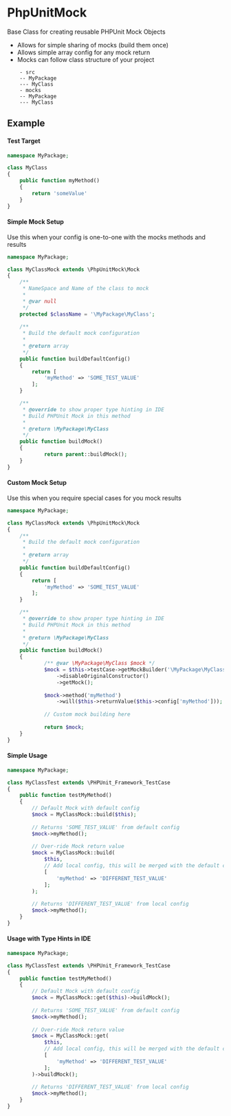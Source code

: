 PhpUnitMock
===========

Base Class for creating reusable PHPUnit Mock Objects
- Allows for simple sharing of mocks (build them once)
- Allows simple array config for any mock return
- Mocks can follow class structure of your project

```
    - src
    -- MyPackage
    --- MyClass
    - mocks
    -- MyPackage
    --- MyClass
```

## Example ##


#### Test Target ####

```php
namespace MyPackage;

class MyClass 
{
    public function myMethod() 
    {
        return 'someValue'
    }
}
```

#### Simple Mock Setup ####

Use this when your config is one-to-one with the mocks methods and results

```php
namespace MyPackage;

class MyClassMock extends \PhpUnitMock\Mock 
{
    /**
     * NameSpace and Name of the class to mock
     *
     * @var null
     */
    protected $className = '\MyPackage\MyClass';
    
    /**
     * Build the default mock configuration
     *
     * @return array
     */
    public function buildDefaultConfig()
    {
        return [
            'myMethod' => 'SOME_TEST_VALUE'
        ];
    }

    /**
     * @override to show proper type hinting in IDE
     * Build PHPUnit Mock in this method
     *
     * @return \MyPackage\MyClass
     */
    public function buildMock() 
    {
            return parent::buildMock();
    }
}
```

#### Custom Mock Setup ####

Use this when you require special cases for you mock results

```php
namespace MyPackage;

class MyClassMock extends \PhpUnitMock\Mock 
{
    /**
     * Build the default mock configuration
     *
     * @return array
     */
    public function buildDefaultConfig()
    {
        return [
            'myMethod' => 'SOME_TEST_VALUE'
        ];
    }

    /**
     * @override to show proper type hinting in IDE
     * Build PHPUnit Mock in this method
     *
     * @return \MyPackage\MyClass
     */
    public function buildMock() 
    {
            /** @var \MyPackage\MyClass $mock */
            $mock = $this->testCase->getMockBuilder('\MyPackage\MyClass')
                ->disableOriginalConstructor()
                ->getMock();
    
            $mock->method('myMethod')
                ->will($this->returnValue($this->config['myMethod']));
                
            // Custom mock building here
                
            return $mock;
    }
}
```

#### Simple Usage ####

```php
namespace MyPackage;

class MyClassTest extends \PHPUnit_Framework_TestCase 
{
    public function testMyMethod() 
    {
        // Default Mock with default config 
        $mock = MyClassMock::build($this);
        
        // Returns 'SOME_TEST_VALUE' from default config
        $mock->myMethod();
        
        // Over-ride Mock return value
        $mock = MyClassMock::build(
            $this,
            // Add local config, this will be merged with the default config
            [
                'myMethod' => 'DIFFERENT_TEST_VALUE'
            ];
        );
        
        // Returns 'DIFFERENT_TEST_VALUE' from local config
        $mock->myMethod();
    }
}
```

#### Usage with Type Hints in IDE ####

```php
namespace MyPackage;

class MyClassTest extends \PHPUnit_Framework_TestCase 
{
    public function testMyMethod() 
    {
        // Default Mock with default config 
        $mock = MyClassMock::get($this)->buildMock();
        
        // Returns 'SOME_TEST_VALUE' from default config
        $mock->myMethod();
        
        // Over-ride Mock return value
        $mock = MyClassMock::get(
            $this,
            // Add local config, this will be merged with the default config
            [
                'myMethod' => 'DIFFERENT_TEST_VALUE'
            ];
        )->buildMock();
        
        // Returns 'DIFFERENT_TEST_VALUE' from local config
        $mock->myMethod();
    }
}
```
